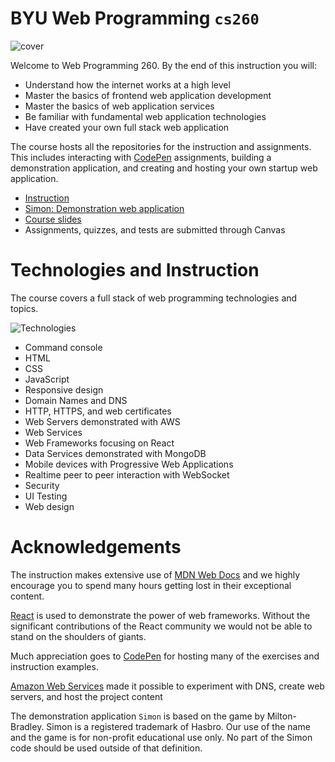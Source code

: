 # BYU **Web Programming** `cs260`

![cover](https://github.com/webprogramming260/.github/blob/main/profile/webprogrammingcover.jpg?raw=true)

Welcome to Web Programming 260. By the end of this instruction you will:

- Understand how the internet works at a high level
- Master the basics of frontend web application development
- Master the basics of web application services
- Be familiar with fundamental web application technologies
- Have created your own full stack web application

The course hosts all the repositories for the instruction and assignments. This includes interacting with [CodePen](https://codepen.io) assignments, building a demonstration application, and creating and hosting your own startup web application.

- [Instruction](https://github.com/webprogramming260/.github/blob/main/profile/instructionTopics.md#readme)
- [Simon: Demonstration web application](https://github.com/webprogramming260/.github/blob/main/profile/essentials/simon/simon.md)
- [Course slides](https://github.com/webprogramming260/.github/blob/main/profile/slides/slides.md#readme)
- Assignments, quizzes, and tests are submitted through Canvas

# Technologies and Instruction

The course covers a full stack of web programming technologies and topics.

![Technologies](https://github.com/webprogramming260/.github/blob/main/profile/technologies.png?raw=true)

- Command console
- HTML
- CSS
- JavaScript
- Responsive design
- Domain Names and DNS
- HTTP, HTTPS, and web certificates
- Web Servers demonstrated with AWS
- Web Services
- Web Frameworks focusing on React
- Data Services demonstrated with MongoDB
- Mobile devices with Progressive Web Applications
- Realtime peer to peer interaction with WebSocket
- Security
- UI Testing
- Web design

# Acknowledgements

The instruction makes extensive use of [MDN Web Docs](https://developer.mozilla.org/) and we highly encourage you to spend many hours getting lost in their exceptional content.

[React](https://reactjs.org) is used to demonstrate the power of web frameworks. Without the significant contributions of the React community we would not be able to stand on the shoulders of giants.

Much appreciation goes to [CodePen](https://codepen.io) for hosting many of the exercises and instruction examples.

[Amazon Web Services](https://aws.amazon.com) made it possible to experiment with DNS, create web servers, and host the project content

The demonstration application `Simon` is based on the game by Milton-Bradley. Simon is a registered trademark of Hasbro. Our use of the name and the game is for non-profit educational use only. No part of the Simon code should be used outside of that definition.
